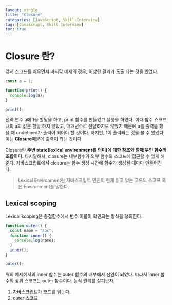 ```yaml
---
layout: single
title: "Closure"
categories: [JavaScript, Skill-Interview]
tag: [JavaScript, Skill-Interview]
toc: true
---
```


# Closure 란?

앞서 스코프를 배우면서 마지막 예제의 경우, 이상한 결과가 도출 되는 것을 봤었다.

```js
const a = 1;

function print() {
  console.log(a);
}

print();
```

전역 변수 a에 1을 할당을 하고, print 함수를 만들었고 실행을 하였다. 이때 함수 스코프 내의 a의 값은 할당 하지 않았고, 매개변수로 전달하지도 않았기 때문에 a를 출력을 했을 때 undefined가 출력이 되어야 할 것이다.
하지만, 1이 출력되는 것을 볼 수 있었다. 이는 **Closure**때문에 출력이 되는 것이다.

Closure란 **주변 state(lexical environment를 의미)에 대한 참조와 함께 묶인 함수의 조합이다.** 다시말해서, closure는 내부함수가 외부 함수의 스코프에 접근할 수 있게 해준다. 자바스크립트에서 closure는 함수 생성 시간에 함수가 생성될 때마다 만들어진다.

> Lexical Environment란 자바스크립트 엔진이 현재 읽고 있는 코드의 스코프 혹은 Environment를 말한다.

## Lexical scoping

Lexical scoping은 중첩함수에서 변수 이름이 확인되는 방식을 정의한다.

```js
function outer() {
  const name = "abc";
  function inner() {
    console.log(name);
  }
  inner();
}

outer();
```

위의 예제에서의 inner 함수는 outer 함수의 내부에서 선언이 되었다. 따라서 inner 함수의 상위 스코프는 outer 함수이다. 동작 원리를 살펴보자.

1. 자바스크립트가 코드를 읽는다.
2. outer 스코프

